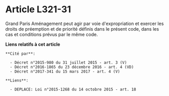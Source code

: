 # Article L321-31

Grand Paris Aménagement peut agir par voie d'expropriation et exercer les droits de préemption et de priorité définis dans le
présent code, dans les cas et conditions prévus par le même code.

**Liens relatifs à cet article**

	**Cité par**:

	  - Décret n°2015-980 du 31 juillet 2015 - art. 3 (V)
	  - Décret n°2016-1865 du 23 décembre 2016 - art. 4 (VD)
	  - Décret n°2017-341 du 15 mars 2017 - art. 4 (V)

	**Liens**:

	  - DEPLACE: Loi n°2015-1268 du 14 octobre 2015 - art. 18
